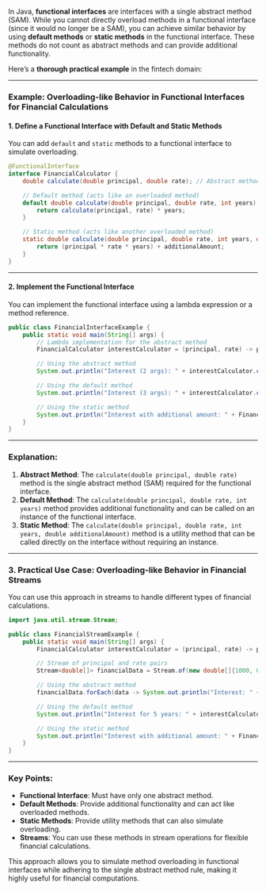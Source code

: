 In Java, **functional interfaces** are interfaces with a single abstract method (SAM). While you cannot directly overload methods in a functional interface (since it would no longer be a SAM), you can achieve similar behavior by using **default methods** or **static methods** in the functional interface. These methods do not count as abstract methods and can provide additional functionality.

Here’s a **thorough practical example** in the fintech domain:

---

### Example: Overloading-like Behavior in Functional Interfaces for Financial Calculations

#### 1. **Define a Functional Interface with Default and Static Methods**
You can add `default` and `static` methods to a functional interface to simulate overloading.

```java
@FunctionalInterface
interface FinancialCalculator {
    double calculate(double principal, double rate); // Abstract method (SAM)

    // Default method (acts like an overloaded method)
    default double calculate(double principal, double rate, int years) {
        return calculate(principal, rate) * years;
    }

    // Static method (acts like another overloaded method)
    static double calculate(double principal, double rate, int years, double additionalAmount) {
        return (principal * rate * years) + additionalAmount;
    }
}
```

---

#### 2. **Implement the Functional Interface**
You can implement the functional interface using a lambda expression or a method reference.

```java
public class FinancialInterfaceExample {
    public static void main(String[] args) {
        // Lambda implementation for the abstract method
        FinancialCalculator interestCalculator = (principal, rate) -> principal * rate;

        // Using the abstract method
        System.out.println("Interest (2 args): " + interestCalculator.calculate(1000, 0.05)); // Output: 50.0

        // Using the default method
        System.out.println("Interest (3 args): " + interestCalculator.calculate(1000, 0.05, 5)); // Output: 250.0

        // Using the static method
        System.out.println("Interest with additional amount: " + FinancialCalculator.calculate(1000, 0.05, 5, 100)); // Output: 350.0
    }
}
```

---

### Explanation:
1. **Abstract Method**: The `calculate(double principal, double rate)` method is the single abstract method (SAM) required for the functional interface.
2. **Default Method**: The `calculate(double principal, double rate, int years)` method provides additional functionality and can be called on an instance of the functional interface.
3. **Static Method**: The `calculate(double principal, double rate, int years, double additionalAmount)` method is a utility method that can be called directly on the interface without requiring an instance.

---

### 3. **Practical Use Case: Overloading-like Behavior in Financial Streams**
You can use this approach in streams to handle different types of financial calculations.

```java
import java.util.stream.Stream;

public class FinancialStreamExample {
    public static void main(String[] args) {
        FinancialCalculator interestCalculator = (principal, rate) -> principal * rate;

        // Stream of principal and rate pairs
        Stream<double[]> financialData = Stream.of(new double[]{1000, 0.05}, new double[]{2000, 0.04}, new double[]{1500, 0.03});

        // Using the abstract method
        financialData.forEach(data -> System.out.println("Interest: " + interestCalculator.calculate(data[0], data[1])));

        // Using the default method
        System.out.println("Interest for 5 years: " + interestCalculator.calculate(1000, 0.05, 5));

        // Using the static method
        System.out.println("Interest with additional amount: " + FinancialCalculator.calculate(1000, 0.05, 5, 100));
    }
}
```

---

### Key Points:
- **Functional Interface**: Must have only one abstract method.
- **Default Methods**: Provide additional functionality and can act like overloaded methods.
- **Static Methods**: Provide utility methods that can also simulate overloading.
- **Streams**: You can use these methods in stream operations for flexible financial calculations.

This approach allows you to simulate method overloading in functional interfaces while adhering to the single abstract method rule, making it highly useful for financial computations.